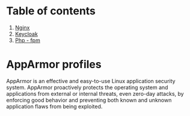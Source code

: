 # Table of contents

1. [Nginx](https://github.com/NikitaPrimakov/AppArmor/tree/main/nginx)
2. [Keycloak](https://github.com/NikitaPrimakov/AppArmor/tree/main/keycloak)
3. [Php - fpm](https://github.com/NikitaPrimakov/AppArmor/tree/main/php)

# AppArmor profiles

AppArmor is an effective and easy-to-use Linux application security system. AppArmor proactively protects the operating system and applications from external or internal threats, even zero-day attacks, by enforcing good behavior and preventing both known and unknown application flaws from being exploited.